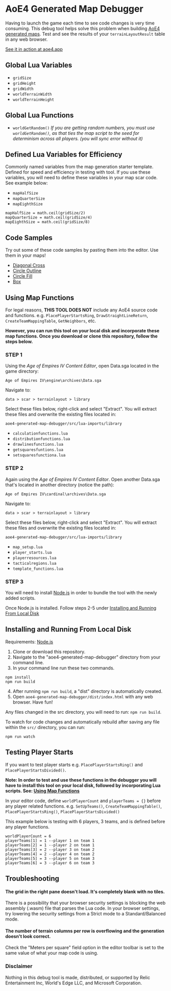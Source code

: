 # AoE4 Generated Map Debugger
Having to launch the game each time to see code changes is very time consuming. This debug tool helps solve this problem when building [AoE4 generated maps](https://support.ageofempires.com/hc/en-us/sections/4409136290324-Generated-Maps). Test and see the results of your `terrainLayoutResult` table in any web browser.

[See it in action at aoe4.app](https://aoe4.app/)

## Global Lua Variables
* `gridSize`
* `gridHeight`
* `gridWidth`
* `worldTerrainWidth`
* `worldTerrainHeight`

## Global Lua Functions
* `worldGetRandom()` *If you are getting random numbers, you must use `worldGetRandom()`, as that ties the map script to the seed for determinism across all players. (you will sync error without it)*

## Defined Lua Variables for Efficiency
Commonly named variables from the map generation starter template. Defined for speed and efficiency in testing with tool. If you use these variables, you will need to define these variables in your map scar code. See example below:
* `mapHalfSize`
* `mapQuarterSize`
* `mapEighthSize`

```
mapHalfSize = math.ceil(gridSize/2)
mapQuarterSize = math.ceil(gridSize/4)
mapEighthSize = math.ceil(gridSize/8)
```

## Code Samples
Try out some of these code samples by pasting them into the editor. Use them in your maps!
* [Diagonal Cross](https://gist.github.com/Drumsin/08f5dd250c2a9071217ec9d02ed5cfc5)
* [Circle Outline](https://gist.github.com/Drumsin/c9f7f14c7fc1c72f8a9d36add7f3a733)
* [Circle Fill](https://gist.github.com/Drumsin/4913c13dc68f76586a6886835e74cb0b)
* [Box](https://gist.github.com/Drumsin/efe8e18c0933fdf374c88ba1964b67c4)

## Using Map Functions

For legal reasons, **THIS TOOL DOES NOT** include any AoE4 source code and functions. e.g. `PlacePlayerStartsRing`, `DrawStraightLineReturn`,  `CreateTeamMappingTable`, `GetNeighbors`, etc.

**However, you can run this tool on your local disk and incorporate these map functions. Once you download or clone this repository, follow the steps below.**

### STEP 1

Using the *Age of Empires IV Content Editor*, open Data.sga located in the game directory:

`Age of Empires IV\engine\archives\Data.sga`

Navigate to:

`data > scar > terrainlayout > library`

Select these files below, right-click and select "Extract". You will extract these files and overwrite the existing files located in:

`aoe4-generated-map-debugger/src/lua-imports/library`

* `calculationfunctions.lua`
* `distributionfunctions.lua`
* `drawlinesfunctions.lua`
* `getsquaresfuntions.lua`
* `setsquaresfunctiona.lua`

### STEP 2

Again using the *Age of Empires IV Content Editor*. Open another Data.sga that's located in another directory (notice the path):

`Age of Empires IV\cardinal\archives\Data.sga`

Navigate to:

`data > scar > terrainlayout > library`

Select these files below, right-click and select "Extract". You will extract these files and overwrite the existing files located in:

`aoe4-generated-map-debugger/src/lua-imports/library`

* `map_setup.lua`
* `player_starts.lua`
* `playerresources.lua`
* `tacticalregions.lua`
* `template_functions.lua`

### STEP 3

You will need to install [Node.js](https://nodejs.org/en/download/) in order to bundle the tool with the newly added scripts.

Once Node.js is installed. Follow steps 2-5 under [Installing and Running From Local Disk](#installing-and-running-from-local-disk)

## Installing and Running From Local Disk

Requirements: [Node.js](https://nodejs.org/en/download/)

1. Clone or download this repository.
2. Navigate to the "aoe4-generated-map-debugger" directory from your command line.
3. In your command line run these two commands.
```
npm install
npm run build
```
4. After running `npm run build`, a "dist" directory is automatically created.
5. Open `aoe4-generated-map-debugger/dist/index.html` with any web browser. Have fun!

Any files changed in the src directory, you will need to run: `npm run build`.

To watch for code changes and automatically rebuild after saving any file within the `src/` directory, you can run:
```
npm run watch
```

## Testing Player Starts
If you want to test player starts e.g. `PlacePlayerStartsRing()` and `PlacePlayerStartsDivided()`.

**Note: In order to test and use these functions in the debugger you will have to install this tool on your local disk, followed by incorporating Lua scripts. See: [Using Map Functions](#using-map-functions)**

In your editor code, define `worldPlayerCount` and `playerTeams = {}` before any player related functions. e.g. `SetUpTeams()`, `CreateTeamMappingTable()`, `PlacePlayerStartsRing()`, `PlacePlayerStartsDivided()`

This example below is testing with 6 players, 3 teams, and is defined before any player functions.

```
worldPlayerCount = 6
playerTeams[1] = 1 --player 1 on team 1
playerTeams[2] = 1 --player 2 on team 1
playerTeams[3] = 2 --player 3 on team 2
playerTeams[4] = 2 --player 4 on team 2
playerTeams[5] = 3 --player 5 on team 3
playerTeams[6] = 3 --player 6 on team 3
```

## Troubleshooting

#### The grid in the right pane doesn't load. It's completely blank with no tiles.

There is a possibility that your browser security settings is blocking the web assembly (.wasm) file that parses the Lua code. In your browser settings, try lowering the security settings from a Strict mode to a Standard/Balanced mode.

#### The number of terrain columns per row is overflowing and the generation doesn't look correct.

Check the "Meters per square" field option in the editor toolbar is set to the same value of what your map code is using.

### Disclaimer
Nothing in this debug tool is made, distributed, or supported by Relic Entertainment Inc, World's Edge LLC, and Microsoft Corporation.

